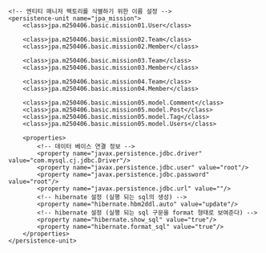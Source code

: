 <?xml version="1.0" encoding="UTF-8"?>
<persistence xmlns="http://xmlns.jcp.org/xml/ns/persistence" version="2.2">

    <!-- 엔티티 매니저 팩토리를 식별하기 위한 이름 설정 -->
    <persistence-unit name="jpa_mission">
        <class>jpa.m250406.basic.mission01.User</class>

        <class>jpa.m250406.basic.mission02.Team</class>
        <class>jpa.m250406.basic.mission02.Member</class>

        <class>jpa.m250406.basic.mission03.Team</class>
        <class>jpa.m250406.basic.mission03.Member</class>

        <class>jpa.m250406.basic.mission04.Team</class>
        <class>jpa.m250406.basic.mission04.Member</class>

        <class>jpa.m250406.basic.mission05.model.Comment</class>
        <class>jpa.m250406.basic.mission05.model.Post</class>
        <class>jpa.m250406.basic.mission05.model.Tag</class>
        <class>jpa.m250406.basic.mission05.model.Users</class>

        <properties>
            <!-- 데이터 베이스 연결 정보 -->
            <property name="javax.persistence.jdbc.driver" value="com.mysql.cj.jdbc.Driver"/>
            <property name="javax.persistence.jdbc.user" value="root"/>
            <property name="javax.persistence.jdbc.password" value="root"/>
            <property name="javax.persistence.jdbc.url" value=""/>
            <!-- hibernate 설정 (실행 되는 sql의 생성) -->
            <property name="hibernate.hbm2ddl.auto" value="update"/>
            <!-- hibernate 설정 (실행 되는 sql 구문을 format 형태로 보여준다) -->
            <property name="hibernate.show_sql" value="true"/>
            <property name="hibernate.format_sql" value="true"/>
        </properties>
    </persistence-unit>
</persistence>